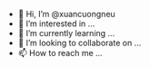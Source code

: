 - 👋 Hi, I’m @xuancuongneu
- 👀 I’m interested in ...
- 🌱 I’m currently learning ...
- 💞️ I’m looking to collaborate on ...
- 📫 How to reach me ...

<!---
xuancuongneu/xuancuongneu is a ✨ special ✨ repository because its `README.md` (this file) appears on your GitHub profile.
You can click the Preview link to take a look at your changes.
--->
